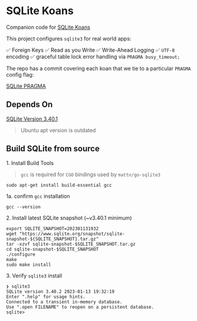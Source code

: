 # SQLite Koans

Companion code for [SQLite Koans](https://mblum.me/2023/01/sqlite-koans/)

This project configures `sqlite3` for real world apps:

✅ Foreign Keys
✅ Read as you Write
✅ Write-Ahead Logging
✅ `UTF-8` encoding
✅ graceful table lock error handling via `PRAGMA busy_timeout;`

The repo has a commit covering each koan that we tie to a particular `PRAGMA` config flag:

[SQLite PRAGMA](https://www.sqlite.org/pragma.html)

## Depends On

[SQLite Version 3.40.1](https://www.sqlite.org/releaselog/3_40_1.html)

> Ubuntu apt version is outdated

## Build SQLite from source

1\. Install Build Tools

> `gcc` is required for `CGO` bindings used by `mattn/go-sqlite3`

`sudo apt-get install build-essential gcc`

1a\. confirm `gcc` installation

`gcc --version`

2\. Install latest SQLite snapshot (~v3.40.1 minimum)

```
export SQLITE_SNAPSHOT=202301131932
wget "https://www.sqlite.org/snapshot/sqlite-snapshot-${SQLITE_SNAPSHOT}.tar.gz"
tar -xzvf sqlite-snapshot-$SQLITE_SNAPSHOT.tar.gz
cd sqlite-snapshot-$SQLITE_SNAPSHOT
./configure
make
sudo make install
```

3\. Verify `sqlite3` install

```
❯ sqlite3
SQLite version 3.40.2 2023-01-13 19:32:19
Enter ".help" for usage hints.
Connected to a transient in-memory database.
Use ".open FILENAME" to reopen on a persistent database.
sqlite>
```
